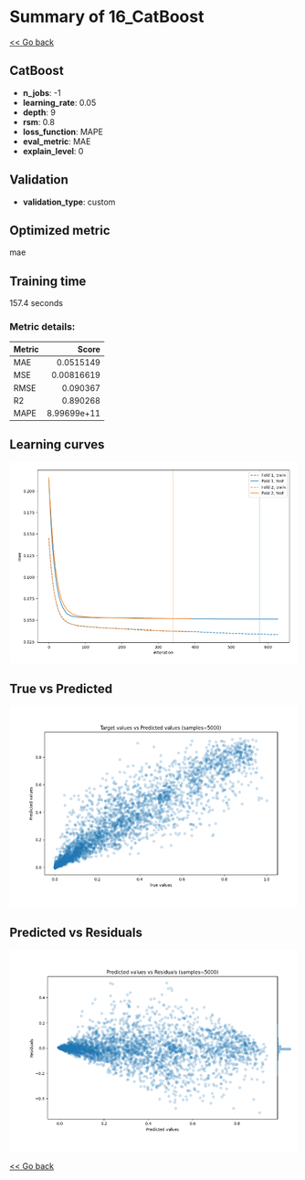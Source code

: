 # Summary of 16_CatBoost

[<< Go back](../README.md)


## CatBoost
- **n_jobs**: -1
- **learning_rate**: 0.05
- **depth**: 9
- **rsm**: 0.8
- **loss_function**: MAPE
- **eval_metric**: MAE
- **explain_level**: 0

## Validation
 - **validation_type**: custom

## Optimized metric
mae

## Training time

157.4 seconds

### Metric details:
| Metric   |       Score |
|:---------|------------:|
| MAE      | 0.0515149   |
| MSE      | 0.00816619  |
| RMSE     | 0.090367    |
| R2       | 0.890268    |
| MAPE     | 8.99699e+11 |



## Learning curves
![Learning curves](learning_curves.png)
## True vs Predicted

![True vs Predicted](true_vs_predicted.png)


## Predicted vs Residuals

![Predicted vs Residuals](predicted_vs_residuals.png)



[<< Go back](../README.md)
